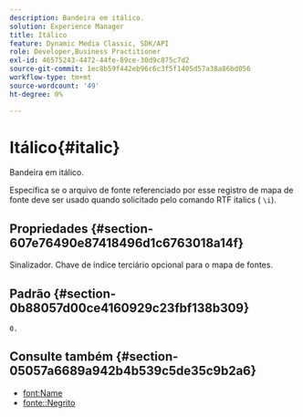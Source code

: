 ```yaml
---
description: Bandeira em itálico.
solution: Experience Manager
title: Itálico
feature: Dynamic Media Classic, SDK/API
role: Developer,Business Practitioner
exl-id: 46575243-4472-44fe-89ce-30d9c875c7d2
source-git-commit: 1ec8b59f442eb96c6c3f5f1405d57a38a86bd056
workflow-type: tm+mt
source-wordcount: '49'
ht-degree: 0%

---
```


# Itálico{#italic}

Bandeira em itálico.

Especifica se o arquivo de fonte referenciado por esse registro de mapa de fonte deve ser usado quando solicitado pelo comando RTF italics ( `\i`).

## Propriedades {#section-607e76490e87418496d1c6763018a14f}

Sinalizador. Chave de índice terciário opcional para o mapa de fontes.

## Padrão {#section-0b88057d00ce4160929c23fbf138b309}

`0.`

## Consulte também {#section-05057a6689a942b4b539c5de35c9b2a6}

* [font:Name](r-name-font.md#reference_C55889877DC54AABB60734DCDE86EE76)
* [fonte::Negrito](../../../../../is-api/image-catalog/image-serving-api-ref/c-image-catalog-reference/c-font-map-reference/r-bold-font.md#reference-f7b017ef67574a29abfc3954ab64159c)
